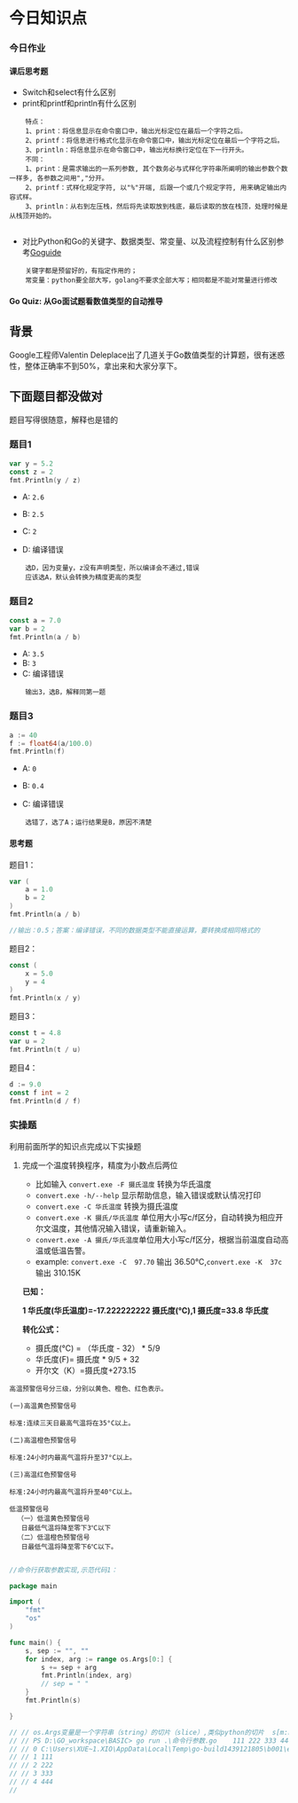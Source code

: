 # 今日知识点
### 今日作业
#### 课后思考题
- Switch和select有什么区别
- print和printf和println有什么区别
```
    特点：
    1、print：将信息显示在命令窗口中，输出光标定位在最后一个字符之后。
    2、printf：将信息进行格式化显示在命令窗口中，输出光标定位在最后一个字符之后。
    3、println：将信息显示在命令窗口中，输出光标换行定位在下一行开头。
    不同：
    1、print：是需求输出的一系列参数, 其个数务必与式样化字符串所阐明的输出参数个数一样多, 各参数之间用","分开。
    2、printf：式样化规定字符, 以"%"开端, 后跟一个或几个规定字符, 用来确定输出内容式样。
    3、println：从右到左压栈，然后将先读取放到栈底，最后读取的放在栈顶，处理时候是从栈顶开始的。
    
```
- 对比Python和Go的关键字、数据类型、常变量、以及流程控制有什么区别参考[Goguide](https://github.com/coderit666/GoGuide)
```
    关键字都是预留好的，有指定作用的；
    常变量：python要全部大写，golang不要求全部大写；相同都是不能对常量进行修改
```

#### Go Quiz: 从Go面试题看数值类型的自动推导

##  背景

Google工程师Valentin Deleplace出了几道关于Go数值类型的计算题，很有迷惑性，整体正确率不到50%，拿出来和大家分享下。

## 下面题目都没做对
题目写得很随意，解释也是错的
### 题目1

```go
var y = 5.2
const z = 2
fmt.Println(y / z)
```

* A: `2.6`

* B: `2.5 `

* C: `2`

* D: 编译错误
```
    选D，因为变量y，z没有声明类型，所以编译会不通过,错误
    应该选A，默认会转换为精度更高的类型
```

### 题目2

```go
const a = 7.0
var b = 2
fmt.Println(a / b)
```

* A: `3.5`
* B: `3 `
* C: 编译错误
```
    输出3，选B，解释同第一题
```
### 题目3

```go
a := 40
f := float64(a/100.0)
fmt.Println(f)
```

* A: `0`

* B: `0.4`

* C: 编译错误
```
    选错了，选了A；运行结果是B，原因不清楚
```
####  思考题

题目1：

``` go
var (
    a = 1.0
    b = 2
)
fmt.Println(a / b)

//输出：0.5；答案：编译错误，不同的数据类型不能直接运算，要转换成相同格式的
```

题目2：

```go
const (
    x = 5.0
    y = 4
)
fmt.Println(x / y)

```

题目3：

```go
const t = 4.8
var u = 2
fmt.Println(t / u)
```

题目4：

```go
d := 9.0
const f int = 2
fmt.Println(d / f)
```
### 实操题
利用前面所学的知识点完成以下实操题
1. 完成一个温度转换程序，精度为小数点后两位 
   - 比如输入 `convert.exe -F 摄氏温度` 转换为华氏温度
   - `convert.exe -h/--help` 显示帮助信息，输入错误或默认情况打印
   - `convert.exe -C 华氏温度` 转换为摄氏温度 
   - `convert.exe -K 摄氏/华氏温度` 单位用大小写c/f区分，自动转换为相应开尔文温度，其他情况输入错误，请重新输入。
   - `convert.exe -A 摄氏/华氏温度`单位用大小写c/f区分，根据当前温度自动高温或低温告警。
   - example: `convert.exe -C  97.70` 输出  36.50℃,`convert.exe -K  37c` 输出  310.15K

   **已知：**
   
   **1 华氏度(华氏温度)=-17.222222222 摄氏度(℃),1 摄氏度=33.8 华氏度**

   **转化公式：**
   - 摄氏度(℃) = （华氏度 - 32） * 5/9
   - 华氏度(F)= 摄氏度 * 9/5 + 32
   - 开尔文（K）=摄氏度+273.15

 ```azure
高温预警信号分三级，分别以黄色、橙色、红色表示。

(一)高温黄色预警信号

标准:连续三天日最高气温将在35°C以上。

(二)高温橙色预警信号

标准:24小时内最高气温将升至37°C以上。

(三)高温红色预警信号

标准:24小时内最高气温将升至40°C以上。

低温预警信号
   （一）低温黄色预警信号
    日最低气温将降至零下3℃以下
   （二）低温橙色预警信号
    日最低气温将降至零下6℃以下。
    
``` 
```go
//命令行获取参数实现,示范代码1：

package main

import (
	"fmt"
	"os"
)

func main() {
	s, sep := "", ""
	for index, arg := range os.Args[0:] {
		s += sep + arg
		fmt.Println(index, arg)
		// sep = " "
	}
	fmt.Println(s)

}

// // os.Args变量是一个字符串（string）的切片（slice）,类似python的切片  s[m:n]这个切片，0 ≤ m ≤ n ≤ len(s)，包含n-m个元素。os.Args输出的是执行文件信息
// // PS D:\GO_workspace\BASIC> go run .\命令行参数.go    111 222 333 444 555
// // 0 C:\Users\XUE~1.XIO\AppData\Local\Temp\go-build1439121805\b001\exe\命令行参数.exe
// // 1 111
// // 2 222
// // 3 333
// // 4 444
//
```